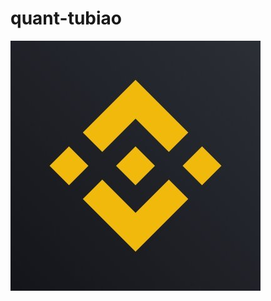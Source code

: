 # quant-tubiao

![](https://github.com/lislost/quant-tubiao/blob/main/quanx/12B88499-F4DA-4548-83B7-961F793C34DE%202.png)
